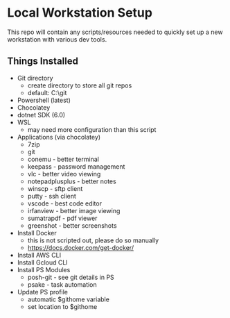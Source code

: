 # Local Workstation Setup

This repo will contain any scripts/resources needed to quickly set up a new workstation with various dev tools.

## Things Installed

* Git directory
  * create directory to store all git repos
  * default: C:\git
* Powershell (latest)
* Chocolatey
* dotnet SDK (6.0)
* WSL
  * may need more configuration than this script
* Applications (via chocolatey)
  * 7zip
  * git
  * conemu - better terminal
  * keepass - password management
  * vlc - better video viewing
  * notepadplusplus - better notes
  * winscp  - sftp client
  * putty - ssh client
  * vscode - best code editor
  * irfanview - better image viewing
  * sumatrapdf - pdf viewer
  * greenshot - better screenshots
* Install Docker
  * this is not scripted out, please do so manually
  * https://docs.docker.com/get-docker/
* Install AWS CLI
* Install Gcloud CLI
* Install PS Modules
  * posh-git - see git details in PS
  * psake - task automation
* Update PS profile
  * automatic $githome variable
  * set location to $githome
